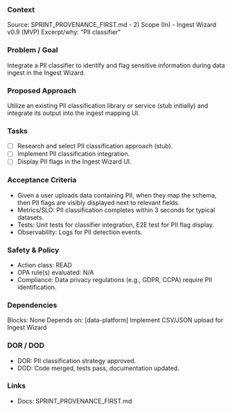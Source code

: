 ### Context

Source: SPRINT_PROVENANCE_FIRST.md - 2) Scope (In) - Ingest Wizard v0.9 (MVP)
Excerpt/why: "PII classifier"

### Problem / Goal

Integrate a PII classifier to identify and flag sensitive information during data ingest in the Ingest Wizard.

### Proposed Approach

Utilize an existing PII classification library or service (stub initially) and integrate its output into the ingest mapping UI.

### Tasks

- [ ] Research and select PII classification approach (stub).
- [ ] Implement PII classification integration.
- [ ] Display PII flags in the Ingest Wizard UI.

### Acceptance Criteria

- Given a user uploads data containing PII, when they map the schema, then PII flags are visibly displayed next to relevant fields.
- Metrics/SLO: PII classification completes within 3 seconds for typical datasets.
- Tests: Unit tests for classifier integration, E2E test for PII flag display.
- Observability: Logs for PII detection events.

### Safety & Policy

- Action class: READ
- OPA rule(s) evaluated: N/A
- Compliance: Data privacy regulations (e.g., GDPR, CCPA) require PII identification.

### Dependencies

Blocks: None
Depends on: [data-platform] Implement CSV/JSON upload for Ingest Wizard

### DOR / DOD

- DOR: PII classification strategy approved.
- DOD: Code merged, tests pass, documentation updated.

### Links

- Docs: SPRINT_PROVENANCE_FIRST.md
